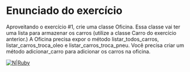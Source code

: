 # Enunciado do exercício

Aproveitando o exercício #1, crie uma classe Oficina. Essa classe vai ter uma lista para armazenar os carros (utilize a classe Carro do exercício anterior.) A Oficina precisa expor o método listar_todos_carros, listar_carros_troca_oleo e listar_carros_troca_pneu. Você precisa criar um método adicionar_carro para adicionar os carros na oficina.

[![N|Ruby](https://img.shields.io/badge/Ruby-CC342D?style=for-the-badge&logo=ruby&logoColor=white)](https://www.ruby-lang.org/en/) 
